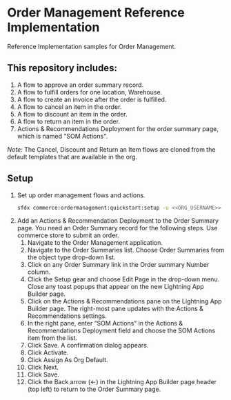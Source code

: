 # Order Management Reference Implementation

Reference Implementation samples for Order Management.

## This repository includes:

1. A flow to approve an order summary record.
2. A flow to fulfill orders for one location, Warehouse.
3. A flow to create an invoice after the order is fulfilled.
4. A flow to cancel an item in the order.
5. A flow to discount an item in the order.
6. A flow to return an item in the order.
7. Actions & Recommendations Deployment for the order summary page, which is named "SOM Actions".

_Note:_ The Cancel, Discount and Return an Item flows are cloned from the default templates that are available in the org.

## Setup

1. Set up order management flows and actions.
    ```bash
    sfdx commerce:ordermanagement:quickstart:setup -u <<ORG_USERNAME>> --json
    ```
2. Add an Actions & Recommendation Deployment to the Order Summary page. You need an Order Summary record for the following steps. Use commerce store to submit an order.
    1. Navigate to the Order Management application.
    2. Navigate to the Order Summaries list. Choose Order Summaries from the object type drop-down list.
    3. Click on any Order Summary link in the Order summary Number column.
    4. Click the Setup gear and choose Edit Page in the drop-down menu. Close any toast popups that appear on the new Lightning App Builder page.
    5. Click on the Actions & Recommendations pane on the Lightning App Builder page. The right-most pane updates with the Actions & Recommendations settings.
    6. In the right pane, enter “SOM Actions” in the Actions & Recommendations Deployment field and choose the SOM Actions item from the list.
    7. Click Save. A confirmation dialog appears.
    8. Click Activate.
    9. Click Assign As Org Default.
    10. Click Next.
    11. Click Save.
    12. Click the Back arrow (←) in the Lightning App Builder page header (top left) to return to the Order Summary page.
